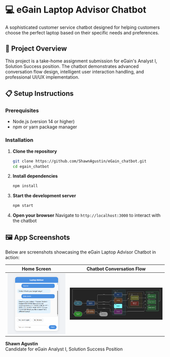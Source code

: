 # 💻 eGain Laptop Advisor Chatbot

A sophisticated customer service chatbot designed for helping customers choose the perfect laptop based on their specific needs and preferences.

## 🎯 Project Overview

This project is a take-home assignment submission for eGain's Analyst I, Solution Success position. The chatbot demonstrates advanced conversation flow design, intelligent user interaction handling, and professional UI/UX implementation.

## 📋 Setup Instructions

### Prerequisites
- Node.js (version 14 or higher)
- npm or yarn package manager

### Installation
1. **Clone the repository**
   ```bash
   git clone https://github.com/ShawnAgustin/eGain_chatbot.git
   cd egain_chatbot
   ```

2. **Install dependencies**
   ```bash
   npm install
   ```

3. **Start the development server**

   ```bash
   npm start
   ```

4. **Open your browser**
   Navigate to `http://localhost:3000` to interact with the chatbot

## 🖼️ App Screenshots

Below are screenshots showcasing the eGain Laptop Advisor Chatbot in action:

| Home Screen                | Chatbot Conversation Flow      |
|----------------------------|-------------------------------|
| ![Home Screen](./screenshots/app.png) | ![Chatbot Conversation](./screenshots/flowchart.png) |


**Shawn Agustin**  
Candidate for eGain Analyst I, Solution Success Position

